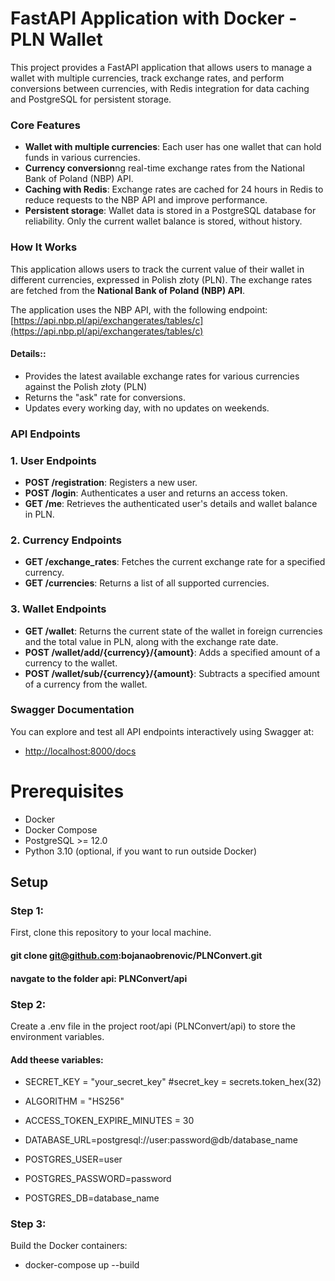 # FastAPI Application with Docker - PLN Wallet

This project provides a FastAPI application that allows users to manage a wallet with multiple currencies, track exchange rates, and perform conversions between currencies, with Redis integration for data caching and PostgreSQL for persistent storage.

### Core Features

- **Wallet with multiple currencies**: Each user has one wallet that can hold funds in various currencies.
- **Currency conversion**ng real-time exchange rates from the National Bank of Poland (NBP) API.
- **Caching with Redis**: Exchange rates are cached for 24 hours in Redis to reduce requests to the NBP API and improve performance.
- **Persistent storage**: Wallet data is stored in a PostgreSQL database for reliability. Only the current wallet balance is stored, without history.

### How It Works

This application allows users to track the current value of their wallet in different currencies, expressed in Polish złoty (PLN). The exchange rates are fetched from the **National Bank of Poland (NBP) API**.

The application uses the NBP API, with the following endpoint:
[https://api.nbp.pl/api/exchangerates/tables/c](https://api.nbp.pl/api/exchangerates/tables/c)

#### Details::
- Provides the latest  available exchange rates for various currencies against the Polish złoty (PLN)
- Returns the "ask" rate for conversions.
- Updates every working day, with no updates on weekends.

### API Endpoints
### 1. **User Endpoints**

- **POST /registration**: Registers a new user.
- **POST /login**: Authenticates a user and returns an access token.
- **GET /me**: Retrieves the authenticated user's details and wallet balance in PLN.

### 2. **Currency Endpoints**

- **GET /exchange_rates**: Fetches the current exchange rate for a specified currency.
- **GET /currencies**: Returns a list of all supported currencies.

### 3. **Wallet Endpoints**

- **GET /wallet**: Returns the current state of the wallet in foreign currencies and the total value in PLN, along with the exchange rate date.
- **POST /wallet/add/{currency}/{amount}**: Adds a specified amount of a currency to the wallet.
- **POST /wallet/sub/{currency}/{amount}**: Subtracts a specified amount of a currency from the wallet.

### **Swagger Documentation**

You can explore and test all API endpoints interactively using Swagger at:

- [http://localhost:8000/docs](http://localhost:8000/docs)

# Prerequisites
- Docker
- Docker Compose
- PostgreSQL >= 12.0
- Python 3.10 (optional, if you want to run outside Docker)

## Setup

### Step 1:
First, clone this repository to your local machine.
#### git clone git@github.com:bojanaobrenovic/PLNConvert.git
#### navgate to the folder api: PLNConvert/api

### Step 2:
Create a .env file in the project root/api (PLNConvert/api) to store the environment variables.

#### Add theese variables:
- SECRET_KEY = "your_secret_key" #secret_key = secrets.token_hex(32)
- ALGORITHM = "HS256"
- ACCESS_TOKEN_EXPIRE_MINUTES = 30

- DATABASE_URL=postgresql://user:password@db/database_name
- POSTGRES_USER=user
- POSTGRES_PASSWORD=password
- POSTGRES_DB=database_name

### Step 3:

Build the Docker containers:
- docker-compose up --build
